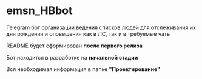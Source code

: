 # emsn_HBbot
Telegram бот организации ведения списков людей для отслеживания их дня рождения и оповещения как в ЛС, так и в требуемые чаты


README будет сформирован **после первого релиза**

Бот находится в разработке на __начальной стадии__

Вся необходимая информация в папке **"Проектирование"**
